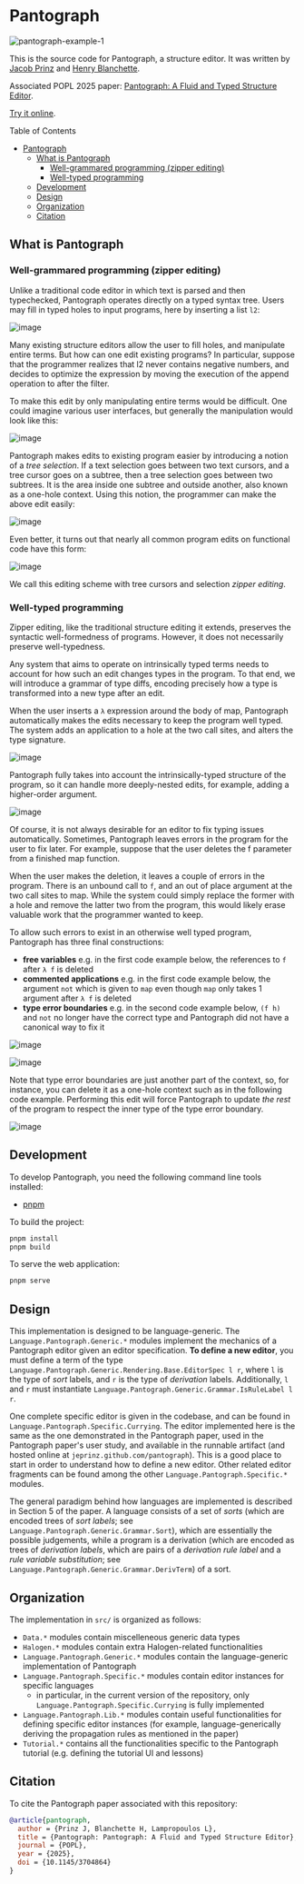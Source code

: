 # Pantograph

![pantograph-example-1](assets/pantograph-example-1.gif)

This is the source code for Pantograph, a structure editor.
It was written by [Jacob Prinz](https://jeprinz.github.io/) and [Henry Blanchette](https://rybl.net).

Associated POPL 2025 paper: [Pantograph: A Fluid and Typed Structure Editor](https://arxiv.org/pdf/2411.16571).

[Try it online](https://pantographeditor.github.io/Pantograph/).

Table of Contents
- [Pantograph](#pantograph)
  - [What is Pantograph](#what-is-pantograph)
    - [Well-grammared programming (zipper editing)](#well-grammared-programming-zipper-editing)
    - [Well-typed programming](#well-typed-programming)
  - [Development](#development)
  - [Design](#design)
  - [Organization](#organization)
  - [Citation](#citation)


## What is Pantograph

### Well-grammared programming (zipper editing)

Unlike a traditional code editor in which text is parsed and then typechecked, Pantograph operates directly on a typed syntax tree.
Users may fill in typed holes to input programs, here by inserting a list `l2`:

![image](https://github.com/user-attachments/assets/581c07c3-50e4-4af5-80a7-ea19f060c9ba)

Many existing structure editors allow the user to fill holes, and manipulate entire terms.
But how can one edit existing programs? In particular, suppose that the programmer realizes that l2 never contains negative numbers, and decides to
optimize the expression by moving the execution of the append operation to after the filter.

To make this edit by only manipulating entire terms would be difficult. One could imagine various user interfaces, but generally the manipulation would look like this:

![image](https://github.com/user-attachments/assets/86cc1dc9-1650-4389-b113-7d723fc3a006)

Pantograph makes edits to existing program easier by introducing a notion of a *tree selection*. If a text selection goes between two text cursors, and a tree cursor goes on a subtree,
then a tree selection goes between two subtrees. It is the area inside one subtree and outside another, also known as a one-hole context.
Using this notion, the programmer can make the above edit easily:

![image](https://github.com/user-attachments/assets/ff2d9a5c-9f00-46d2-ab71-1ba6659c3612)

Even better, it turns out that nearly all common program edits on functional code have this form:

![image](https://github.com/user-attachments/assets/252ffa54-8ac4-40d2-905b-9e4cc65a06f4)

We call this editing scheme with tree cursors and selection *zipper editing*.

### Well-typed programming

Zipper editing, like the traditional structure editing it extends, preserves the syntactic well-formedness of programs. However, it does not necessarily preserve well-typedness.

Any system that aims to operate on intrinsically typed terms needs to account for how such an edit changes types in the program. To that end, we will introduce a grammar of type diffs, encoding precisely how a type is transformed into a new type after an edit. 

When the user inserts a `λ` expression around the body of map, Pantograph automatically makes the edits necessary to keep the program well typed. The system adds an application to a hole at the two call sites, and alters the type signature.

![image](assets/map-1.png)

Pantograph fully takes into account the intrinsically-typed structure of the program, so it can handle more deeply-nested edits, for example, adding a higher-order argument.

![image](assets/map-2.png)

Of course, it is not always desirable for an editor to fix typing issues automatically. Sometimes, Pantograph leaves errors in the program for the user to fix later. For example, suppose that the user deletes the f parameter from a finished map function.

When the user makes the deletion, it leaves a couple of errors in the program. There is an unbound call to `f`, and an out of place argument at the two call sites to map. While the system could simply replace the former with a hole and remove the latter two from the program, this would likely erase valuable work that the programmer wanted to keep.

To allow such errors to exist in an otherwise well typed program, Pantograph has three final constructions:
- **free variables** e.g. in the first code example below, the references to `f` after `λ f` is deleted
- **commented applications** e.g. in the first code example below, the argument `not` which is given to `map` even though `map` only takes 1 argument after `λ f` is deleted
- **type error boundaries** e.g. in the second code example below, `(f h)` and `not` no longer have the correct type and Pantograph did not have a canonical way to fix it

![image](assets/map-3.png)

![image](assets/map-4.png)

Note that type error boundaries are just another part of the context, so, for instance, you can delete it as a one-hole context such as in the following code example. Performing this edit will force Pantograph to update _the rest_ of the program to respect the inner type of the type error boundary.

![image](assets/map-5.png)

## Development

To develop Pantograph, you need the following command line tools installed:
- [pnpm](https://pnpm.io/installation)

To build the project:
```sh
pnpm install
pnpm build
```

To serve the web application:
```sh
pnpm serve
```

## Design

This implementation is designed to be language-generic.
The `Language.Pantograph.Generic.*` modules implement the mechanics of a Pantograph editor given an editor specification.
**To define a new editor**, you must define a term of the type `Language.Pantograph.Generic.Rendering.Base.EditorSpec l r`, where `l` is the type of _sort_ labels, and `r` is the type of _derivation_ labels.
Additionally, `l` and `r` must instantiate `Language.Pantograph.Generic.Grammar.IsRuleLabel l r`.

One complete specific editor is given in the codebase, and can be found in `Language.Pantograph.Specific.Currying`.
The editor implemented here is the same as the one demonstrated in the Pantograph paper, used in the Pantograph paper's user study, and available in the runnable artifact (and hosted online at `jeprinz.github.com/pantograph`).
This is a good place to start in order to understand how to define a new editor.
Other related editor fragments can be found among the other `Language.Pantograph.Specific.*` modules.

The general paradigm behind how languages are implemented is described in Section 5 of the paper.
A language consists of a set of _sorts_ (which are encoded trees of _sort labels_; see `Language.Pantograph.Generic.Grammar.Sort`), which are essentially the possible judgements, while a program is a derivation (which are encoded as trees of _derivation labels_, which are pairs of a _derivation rule label_ and a _rule variable substitution_; see `Language.Pantograph.Generic.Grammar.DerivTerm`) of a sort.

## Organization

The implementation in `src/` is organized as follows:
- `Data.*` modules contain miscelleneous generic data types
- `Halogen.*` modules contain extra Halogen-related functionalities
- `Language.Pantograph.Generic.*` modules contain the language-generic implementation of Pantograph
- `Language.Pantograph.Specific.*` modules contain editor instances for specific languages
  - in particular, in the current version of the repository, only `Language.Pantograph.Specific.Currying` is fully implemented
- `Language.Pantograph.Lib.*` modules contain useful functionalities for defining specific editor instances (for example, language-generically deriving the propagation rules as mentioned in the paper)
- `Tutorial.*` contains all the functionalities specific to the Pantograph tutorial (e.g. defining the tutorial UI and lessons)

## Citation

To cite the Pantograph paper associated with this repository:

```bibtex
@article{pantograph,
  author = {Prinz J, Blanchette H, Lampropoulos L},
  title = {Pantograph: Pantograph: A Fluid and Typed Structure Editor},
  journal = {POPL},
  year = {2025},
  doi = {10.1145/3704864}
}
```

